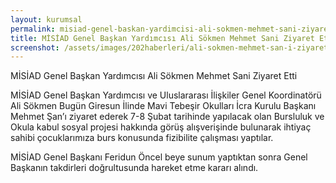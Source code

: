 ```yaml
---
layout: kurumsal
permalink: misiad-genel-baskan-yardimcisi-ali-sokmen-mehmet-sani-ziyaret-etti.html
title: MİSİAD Genel Başkan Yardımcısı Ali Sökmen Mehmet Sani Ziyaret Etti
screenshot: /assets/images/202haberleri/ali-sokmen-mehmet-san-i-ziyaret-etti-jpeg-misiad-genel-baskan-yardimcisi-ali-sokmen-mehmet-sani-ziyaret-etti.jpg
---
```

MİSİAD Genel Başkan Yardımcısı Ali Sökmen Mehmet Sani Ziyaret Etti

MİSİAD Genel Başkan Yardımcısı ve Uluslararası İlişkiler Genel Koordinatörü Ali Sökmen Bugün Giresun İlinde Mavi Tebeşir Okulları İcra Kurulu Başkanı Mehmet Şan’ı ziyaret ederek 7-8 Şubat tarihinde yapılacak olan Bursluluk ve Okula kabul sosyal projesi hakkında görüş alışverişinde bulunarak ihtiyaç sahibi çocuklarımıza burs konusunda fizibilite çalışması yaptılar.

MİSİAD Genel Başkanı Feridun Öncel beye sunum yaptıktan sonra Genel Başkanın takdirleri doğrultusunda hareket etme kararı alındı.